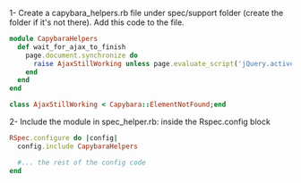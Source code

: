 1- Create a capybara_helpers.rb file under spec/support folder (create the folder if it's not there). Add this code to the file.
```ruby
module CapybaraHelpers
  def wait_for_ajax_to_finish
    page.document.synchronize do
      raise AjaxStillWorking unless page.evaluate_script('jQuery.active == 0')
    end
  end
end

class AjaxStillWorking < Capybara::ElementNotFound;end
```

2- Include the module in spec_helper.rb: inside the Rspec.config block
```ruby
RSpec.configure do |config|
  config.include CapybaraHelpers

  #... the rest of the config code
end
```


